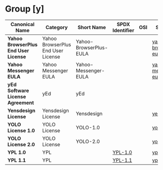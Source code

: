 # Group [y]

|Canonical Name|Category|Short Name|SPDX Identifier|OSI|ScanCode|Matched ScanCode|Type|
| --- | --- | --- | --- | --- | --- | --- | --- |
|**Yahoo BrowserPlus End User License**|Yahoo BrowserPlus End User License|Yahoo-BrowserPlus-EULA| | | [yahoo-browserplus-eula](https://github.com/nexB/scancode-toolkit/blob/develop/src/licensedcode/data/licenses/yahoo-browserplus-eula.LICENSE) | [yahoo-browserplus-eula](https://github.com/nexB/scancode-toolkit/blob/develop/src/licensedcode/data/licenses/yahoo-browserplus-eula.LICENSE) |terms|
|**Yahoo Messenger EULA**|Yahoo Messenger EULA|Yahoo-Messenger-EULA| | | [yahoo-messenger-eula](https://github.com/nexB/scancode-toolkit/blob/develop/src/licensedcode/data/licenses/yahoo-messenger-eula.LICENSE) | [yahoo-messenger-eula](https://github.com/nexB/scancode-toolkit/blob/develop/src/licensedcode/data/licenses/yahoo-messenger-eula.LICENSE) |terms|
|**yEd Software License Agreement**|yEd|yEd| | | | [unknown](https://github.com/nexB/scancode-toolkit/blob/develop/src/licensedcode/data/licenses/unknown.LICENSE), [warranty-disclaimer](https://github.com/nexB/scancode-toolkit/blob/develop/src/licensedcode/data/licenses/warranty-disclaimer.LICENSE) |terms|
|**Yensdesign License**|Yensdesign License|Yensdesign| | | [yensdesign](https://github.com/nexB/scancode-toolkit/blob/develop/src/licensedcode/data/licenses/yensdesign.LICENSE) | [yensdesign](https://github.com/nexB/scancode-toolkit/blob/develop/src/licensedcode/data/licenses/yensdesign.LICENSE) |terms|
|**YOLO License 1.0**|YOLO License|YOLO-1.0| | | [yolo-1.0](https://github.com/nexB/scancode-toolkit/blob/develop/src/licensedcode/data/licenses/yolo-1.0.LICENSE) | |terms|
|**YOLO License 2.0**|YOLO License|YOLO-2.0| | | [yolo-2.0](https://github.com/nexB/scancode-toolkit/blob/develop/src/licensedcode/data/licenses/yolo-2.0.LICENSE) | |terms|
|**YPL 1.0**|YPL| |[YPL-1.0](https://spdx.org/licenses/preview/YPL-1.0.html)| | [ypl-1.0](https://github.com/nexB/scancode-toolkit/blob/develop/src/licensedcode/data/licenses/ypl-1.0.LICENSE) | [ypl-1.0](https://github.com/nexB/scancode-toolkit/blob/develop/src/licensedcode/data/licenses/ypl-1.0.LICENSE) |terms|
|**YPL 1.1**|YPL| |[YPL-1.1](https://spdx.org/licenses/preview/YPL-1.1.html)| | [ypl-1.1](https://github.com/nexB/scancode-toolkit/blob/develop/src/licensedcode/data/licenses/ypl-1.1.LICENSE) | [ypl-1.1](https://github.com/nexB/scancode-toolkit/blob/develop/src/licensedcode/data/licenses/ypl-1.1.LICENSE) |terms|
